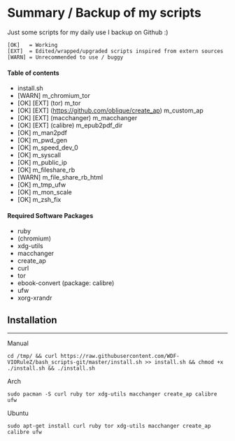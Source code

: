 # Summary / Backup of my scripts #

Just some scripts for my daily use I backup on Github :)

	[OK]   = Working
	[EXT]  = Edited/wrapped/upgraded scripts inspired from extern sources
	[WARN] = Unrecommended to use / buggy
	
#### Table of contents

* install.sh 
* [WARN] m_chromium_tor
* [OK] [EXT] (tor) m_tor
* [OK] [EXT] (https://github.com/oblique/create_ap) m_custom_ap	
* [OK] [EXT] (macchanger) m_macchanger     
* [OK] [EXT] (calibre) m_epub2pdf_dir
* [OK] m_man2pdf	  
* [OK] m_pwd_gen	   	
* [OK] m_speed_dev_0    
* [OK] m_syscall
* [OK] m_public_ip
* [OK] m_fileshare_rb
* [WARN] m_file_share_rb_html
* [OK] m_tmp_ufw
* [OK] m_mon_scale
* [OK] m_zsh_fix

#### Required Software Packages

* ruby
* (chromium)
* xdg-utils
* macchanger
* create_ap
* curl
* tor
* ebook-convert (package: calibre)
* ufw
* xorg-xrandr

## Installation
---
Manual
```
cd /tmp/ && curl https://raw.githubusercontent.com/WDF-VIORuleZ/bash_scripts-git/master/install.sh >> install.sh && chmod +x ./install.sh && ./install.sh
```
Arch
```
sudo pacman -S curl ruby tor xdg-utils macchanger create_ap calibre ufw
```

Ubuntu
```
sudo apt-get install curl ruby tor xdg-utils macchanger create_ap calibre ufw
```
